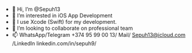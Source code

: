 - 👋 Hi, I’m @Sepuh13
- 👀 I’m interested in iOS App Development
- 🌱 I use Xcode (Swift) for my development.
- 💞️ I’m looking to collaborate on professional team
- 📫 WhatsApp/Telegram +374 95 99 00 13/ Mail/ Sepuh13@icloud.com /LinkedIn linkedin.com/in/sepuh9/

<!---
Sepuh13/Sepuh13 is a ✨ special ✨ repository because its `README.md` (this file) appears on your GitHub profile.
You can click the Preview link to take a look at your changes.
--->
